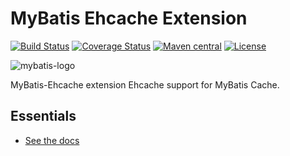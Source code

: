 MyBatis Ehcache Extension
=========================

[![Build Status](https://travis-ci.org/mybatis/ehcache-cache.svg?branch=master)](https://travis-ci.org/mybatis/ehcache-cache)
[![Coverage Status](https://coveralls.io/repos/mybatis/ehcache-cache/badge.svg?branch=master&service=github)](https://coveralls.io/github/mybatis/ehcache-cache?branch=master)
[![Maven central](https://maven-badges.herokuapp.com/maven-central/org.mybatis.caches/mybatis-ehcache/badge.svg)](https://maven-badges.herokuapp.com/maven-central/org.mybatis.caches/mybatis-ehcache)
[![License](http://img.shields.io/:license-apache-brightgreen.svg)](http://www.apache.org/licenses/LICENSE-2.0.html)

![mybatis-logo](http://mybatis.github.io/images/mybatis-logo.png)

MyBatis-Ehcache extension Ehcache support for MyBatis Cache.

Essentials
----------

* [See the docs](http://mybatis.github.io/ehcache-cache/)